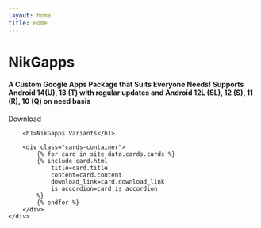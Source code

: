 ```yaml
---
layout: home
title: Home
---
```


<div class="home">
    <div class="first__container">
        <div class="ui text container">
            <h1 class="ui header">
            NikGapps
            </h1>
            <h4>A Custom Google Apps Package that Suits Everyone Needs!
Supports Android 14(U), 13 (T) with regular updates and Android 12L (SL), 12 (S), 11 (R), 10 (Q) on need basis</h4>
            <div class="ui huge primary button">Download <i class="right arrow icon"></i></div>
        </div>
    </div>
    <div class="ui container">

        <h1>NikGapps Variants</h1>

        <div class="cards-container">
            {% for card in site.data.cards.cards %}
            {% include card.html
                title=card.title
                content=card.content
                download_link=card.download_link
                is_accordion=card.is_accordion
            %}
            {% endfor %}
        </div>
    </div>
</div>